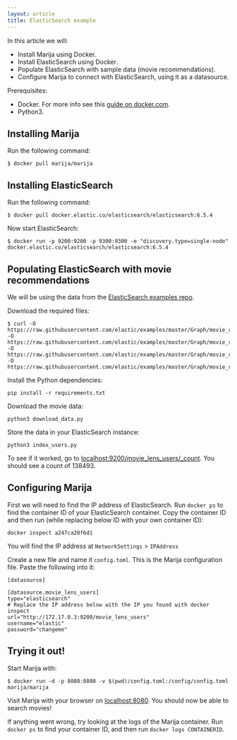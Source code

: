 ```yaml
---
layout: article
title: ElasticSearch example
---
```


In this article we will:
* Install Marija using Docker.
* Install ElasticSearch using Docker.
* Populate ElasticSearch with sample data (movie recommendations).
* Configure Marija to connect with ElasticSearch, using it as a datasource.

Prerequisites:
* Docker. For more info see this [guide on docker.com](https://docs.docker.com/get-started/).
* Python3.

## Installing Marija
Run the following command:
```
$ docker pull marija/marija
```

## Installing ElasticSearch
Run the following command:
```
$ docker pull docker.elastic.co/elasticsearch/elasticsearch:6.5.4
```

Now start ElasticSearch:
```
$ docker run -p 9200:9200 -p 9300:9300 -e "discovery.type=single-node" docker.elastic.co/elasticsearch/elasticsearch:6.5.4
```

## Populating ElasticSearch with movie recommendations

We will be using the data from the [ElasticSearch examples repo](https://github.com/elastic/examples/tree/master/Graph/movie_recommendations).

Download the required files:
```
$ curl -O https://raw.githubusercontent.com/elastic/examples/master/Graph/movie_recommendations/download_data.py -O https://raw.githubusercontent.com/elastic/examples/master/Graph/movie_recommendations/index_users.py -O https://raw.githubusercontent.com/elastic/examples/master/Graph/movie_recommendations/movie_lens.json -O https://raw.githubusercontent.com/elastic/examples/master/Graph/movie_recommendations/requirements.txt
```

Install the Python dependencies:
```
pip install -r requirements.txt
```

Download the movie data:
```
python3 download_data.py
```

Store the data in your ElasticSearch instance:
```
python3 index_users.py
```

To see if it worked, go to
[localhost:9200/movie_lens_users/_count](http://localhost:9200/movie_lens_users/_count).
You should see a count of 138493.

## Configuring Marija

First we will need to find the IP address of ElasticSearch. Run `docker ps` to find
the container ID of your ElasticSearch container. Copy the container ID and then
run (while replacing below ID with your own container ID):
```
docker inspect a247ca20f6d1
```

You will find the IP address at `NetworkSettings` > `IPAddress`

Create a new file and name it `config.toml`. This is the Marija configuration
file. Paste the following into it:
```
[datasource]

[datasource.movie_lens_users]
type="elasticsearch"
# Replace the IP address below with the IP you found with docker inspect
url="http://172.17.0.3:9200/movie_lens_users"
username="elastic"
password="changeme"
```

## Trying it out!

Start Marija with:
```
$ docker run -d -p 8080:8080 -v $(pwd)/config.toml:/config/config.toml marija/marija
```

Visit Marija with your browser on [localhost:8080](http://localhost:8080). You
should now be able to search movies!

If anything went wrong, try looking at the logs of the Marija container. Run
`docker ps` to find your container ID, and then run `docker logs CONTAINERID`.